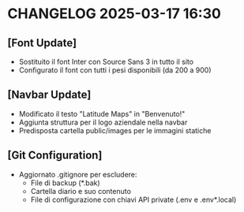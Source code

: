 # CHANGELOG 2025-03-17 16:30

## [Font Update]
- Sostituito il font Inter con Source Sans 3 in tutto il sito
- Configurato il font con tutti i pesi disponibili (da 200 a 900)

## [Navbar Update]
- Modificato il testo "Latitude Maps" in "Benvenuto!"
- Aggiunta struttura per il logo aziendale nella navbar
- Predisposta cartella public/images per le immagini statiche

## [Git Configuration]
- Aggiornato .gitignore per escludere:
  - File di backup (*.bak)
  - Cartella diario e suo contenuto
  - File di configurazione con chiavi API private (.env e .env*.local)